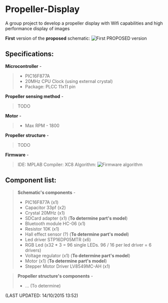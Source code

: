 # Propeller-Display
A group project to develop a propeller display with Wifi capabilities and high performance display of images

**First** version of the **proposed** schematic:
![First PROPOSED version](http://i.imgur.com/gKJlont.png)

Specifications:
---------------
**Microcontroller** - 
> - PIC16F877A
> - 20MHz CPU Clock (using external crystal)
> - Package: PLCC 11x11 pin

**Propeller sensing method** -
> TODO

**Motor** - 
> - Max RPM - 1800

**Propeller structure** - 
> TODO

**Firmware** -
> IDE: MPLAB
> Compiler: XC8
> Algorithm:
	![Firmware algorithm](http://i.imgur.com/M1VnChr.png)
	

Component list:
---------------

> **Schematic's components** -
> - PIC16F877A (x1)
> - Capacitor 33pf (x2) 
> - Crystal 20MHz (x1)
> - SDCard adapter (x1) (**To determine part's model**)
> - Bluetooth module HC-06 (x1)
> - Resistor 10K (x1)
> - Hall effect sensor (?) (**To determine part's model**)
> - Led driver STP16DP05MTR (x6)
> - RGB Led (x32 * 3 = 96 single LEDs. 96 / 16 per led driver = 6 drivers)
> - Voltage regulator (x1) (**To determine part's model**)
> - Motor (x1) (**To determine part's model**)
> - Stepper Motor Driver LV8549MC-AH (x1)

> **Propeller structure's components** -
> - ... (To determine)

(LAST UPDATED: 14/10/2015 13:52)
